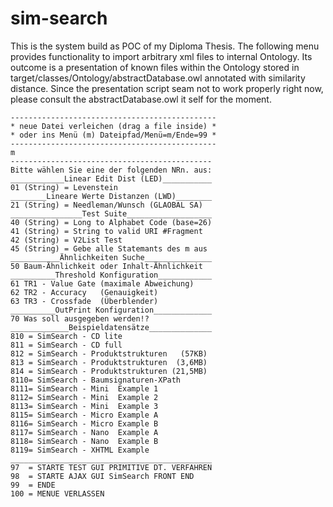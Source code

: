 # sim-search 

This is the system build as POC of my Diploma Thesis. 
The following menu provides functionality to import
arbitrary xml files to internal Ontology. Its outcome
is a presentation of known files within the Ontology
stored in target/classes/Ontology/abstractDatabase.owl 
annotated with similarity distance. 
Since the presentation script seam not to work properly
right now, please consult the abstractDatabase.owl 
it self for the moment.

    ----------------------------------------------
    * neue Datei verleichen (drag a file inside) *
    * oder ins Menü (m) Dateipfad/Menü=m/Ende=99 *
    ----------------------------------------------
    m
    ---------------------------------------------
    Bitte wählen Sie eine der folgenden NRn. aus: 
    ____________Linear Edit Dist (LED)___________
    01 (String) = Levenstein
    ________Lineare Werte Distanzen (LWD)________
    21 (String) = Needleman/Wunsch (GLAOBAL SA)
    ________________Test Suite___________________
    40 (String) = Long to Alphabet Code (base=26)
    41 (String) = String to valid URI #Fragment
    42 (String) = V2List Test
    45 (String) = Gebe alle Statemants des m aus
    ___________Ähnlichkeiten Suche_______________
    50 Baum-Ähnlichkeit oder Inhalt-Ähnlichkeit
    __________Threshold Konfiguration____________
    61 TR1 - Value Gate (maximale Abweichung)
    62 TR2 - Accuracy   (Genauigkeit)
    63 TR3 - Crossfade  (Überblender)
    __________OutPrint Konfiguration_____________
    70 Was soll ausgegeben werden!?
    _____________Beispieldatensätze______________
    810 = SimSearch - CD lite
    811 = SimSearch - CD full
    812 = SimSearch - Produktstrukturen   (57KB)
    813 = SimSearch - Produktstrukturen  (3,6MB)
    814 = SimSearch - Produktstrukturen (21,5MB)
    8110= SimSearch - Baumsignaturen-XPath
    8111= SimSearch - Mini  Example 1
    8112= SimSearch - Mini  Example 2
    8113= SimSearch - Mini  Example 3
    8115= SimSearch - Micro Example A
    8116= SimSearch - Micro Example B
    8117= SimSearch - Nano  Example A
    8118= SimSearch - Nano  Example B
    8119= SimSearch - XHTML Example
    _____________________________________________
    97  = STARTE TEST GUI PRIMITIVE DT. VERFAHREN
    98  = STARTE AJAX GUI SimSearch FRONT END
    99  = ENDE
    100 = MENUE VERLASSEN